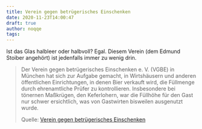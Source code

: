 ```yaml
---
title: Verein gegen betrügerisches Einschenken
date: 2020-11-23T14:00:47
draft: true
author: noqqe
tags:
---
```


Ist das Glas halbleer oder halbvoll? Egal. Diesem Verein (dem Edmund Stoiber
angehört) ist jedenfalls immer zu wenig drin.

> Der Verein gegen betrügerisches Einschenken e. V. (VGBE) in München hat sich
> zur Aufgabe gemacht, in Wirtshäusern und anderen öffentlichen Einrichtungen,
> in denen Bier verkauft wird, die Füllmenge durch ehrenamtliche Prüfer zu
> kontrollieren. Insbesondere bei tönernen Maßkrügen, den Keferlohern, war die
> Füllhöhe für den Gast nur schwer ersichtlich, was von Gastwirten bisweilen
> ausgenutzt wurde.
>
> Quelle: [Verein gegen betrügerisches Einschenken](https://de.wikipedia.org/wiki/Verein_gegen_betr%C3%BCgerisches_Einschenken)
